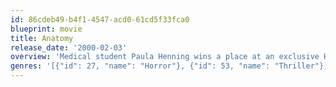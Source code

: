 ```yaml
---
id: 86cdeb49-b4f1-4547-acd0-61cd5f33fca0
blueprint: movie
title: Anatomy
release_date: '2000-02-03'
overview: 'Medical student Paula Henning wins a place at an exclusive Heidelberg medical school. When the body of a young man she met on the train turns up on her dissection table, she begins to investigate the mysterious circumstances surrounding his death, and uncovers a gruesome conspiracy perpetrated by an Antihippocratic secret society operating within the school.'
genres: '[{"id": 27, "name": "Horror"}, {"id": 53, "name": "Thriller"}]'
---
```

